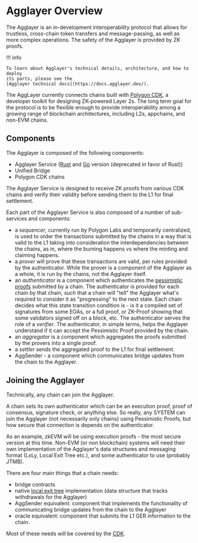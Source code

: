 # Agglayer Overview

The Agglayer is an in-development interoperability protocol that allows for
trustless, cross-chain token transfers and message-passing, as well as more
complex operations. The safety of the Agglayer is provided by ZK proofs.

!!! info

    To learn about Agglayer's technical details, architecture, and how to deploy
    its parts, please see the
    [Agglayer technical docs](https://docs.agglayer.dev/).

The AggLayer currently connects chains built with
[Polygon CDK](https://docs.agglayer.dev/cdk/), a developer toolkit for
designing ZK-powered Layer 2s. The long term goal for the protocol is to be
flexible enough to provide interoperability among a growing range of blockchain
architectures, including L2s, appchains, and non-EVM chains.

## Components

The Agglayer is composed of the following components:

- Agglayer Service ([Rust](https://github.com/AggLayer/agglayer-rs) and
  [Go](https://github.com/AggLayer/agglayer-go) version (deprecated in favor of
  Rust))
- Unified Bridge
- Polygon CDK chains

The Agglayer Service is designed to receive ZK proofs from various CDK chains
and verify their validity before sending them to the L1 for final settlement.

Each part of the Agglayer Service is also composed of a number of sub-services
and components:

- a _sequencer_, currently run by Polygon Labs and temporarily centralized, is
  used to order the transactions submitted by the chains in a way that is valid
  to the L1 taking into consideration the interdependencies between the chains,
  as in, where the burning happens vs where the minting and claiming happens.
- a _prover_ will prove that these transactions are valid, per rules provided by
  the authenticator. While the prover is a component of the Agglayer as a whole,
  it is run by the chains, not the Agglayer itself.
- an _authenticator_ is a component which authenticates the
  [pessimistic proofs](pessimistic_proof.md) submitted by a chain. The
  authenticator is provided for each chain by that chain, such that a chain will
  "tell" the Agglayer what's required to consider it as "progressing" to the
  next state. Each chain decides what this state transition condition is - is it
  a compiled set of signatures from some EOAs, or a full proof, or ZK-Proof
  showing that some validators signed off on a block, etc. The authenticator
  serves the role of a _verifier_. The authenticator, in simple terms, helps the
  Agglayer understand if it can accept the Pessimistic Proof provided by the
  chain.
- an _aggregator_ is a component which aggregates the proofs submitted by the
  provers into a single proof.
- a _settler_ sends the aggregated proof to the L1 for final settlement.
- AggSender - a component which communicates bridge updates from the chain to
  the Agglayer.

## Joining the Agglayer

Technically, any chain can join the Agglayer.

A chain sets its own authenticator which can be an execution proof, proof of
consensus, signature check, or anything else. So really, any SYSTEM can join the
Agglayer (not necessarily only chains) using Pessimistic Proofs, but how secure
that connection is depends on the authenticator.

As an example, zkEVM will be using execution proofs - the most secure version at
this time. Non-EVM (or non blockchain) systems will need their own
implementation of the Agglayer's data structures and messaging format (LxLy,
Local Exit Tree etc.), and some authenticator to use (probably JTMB).

There are four main things that a chain needs:

- bridge contracts
- native [local exit tree](lbt_vs_let.md) implementation (data structure that
  tracks withdrawals for the Agglayer)
- AggSender equivalent: component that implements the functionality of
  communicating bridge updates from the chain to the Agglayer
- oracle equivalent: component that submits the L1 GER information to the chain.

Most of these needs will be covered by the
[CDK](https://docs.agglayer.dev/cdk/).
